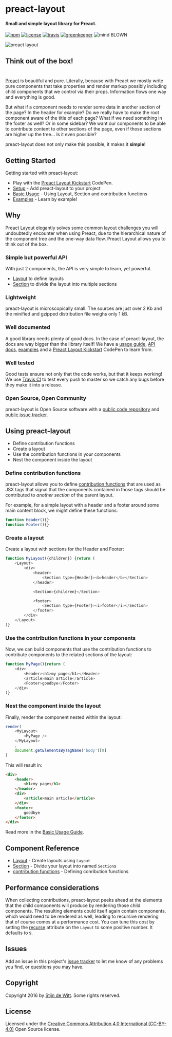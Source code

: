 # preact-layout
#### Small and simple layout library for Preact.

[![npm](https://img.shields.io/npm/v/preact-layout.svg)](https://npmjs.com/package/preact-layout)
[![license](https://img.shields.io/npm/l/preact-layout.svg)](https://creativecommons.org/licenses/by/4.0/)
[![travis](https://img.shields.io/travis/Download/preact-layout.svg)](https://travis-ci.org/Download/preact-layout)
[![greenkeeper](https://img.shields.io/david/Download/preact-layout.svg)](https://greenkeeper.io/)
![mind BLOWN](https://img.shields.io/badge/mind-BLOWN-ff69b4.svg)

![preact layout](https://cdn.rawgit.com/download/preact-layout/0.2.0/preact-layout.png)

## Think out of the box!

<sup><sub><sup><sub>.</sub></sup></sub></sup>

[Preact](https://preactjs.com/) is beautiful and pure. Literally, because with
Preact we mostly write pure components that take properties and render markup
possibly including child components that we control via their props. Information
flows one way and everything is good.

But what if a component needs to render some data in another section of the page?
In the header for example? Do we really have to make the root component aware of
the title of each page? What if we need something in the footer as well? Or in
some sidebar? We want our components to be able to contribute content to other
sections of the page, even if those sections are higher up the tree...
Is it even possible?

preact-layout does not only make this possible, it makes it **simple**!

## Getting Started
Getting started with preact-layout:
* Play with the [Preact Layout Kickstart](http://codepen.io/StijnDeWitt/pen/rrzJEA?editors=0010) CodePen.
* [Setup](https://download.github.io/preact-layout/docs/getting-started/Setup.html) - Add preact-layout to your project
* [Basic Usage](https://download.github.io/preact-layout/docs/getting-started/Basic-usage.html) - Using Layout, Section and contribution functions
* [Examples](https://download.github.io/preact-layout/docs/getting-started/Examples.html) - Learn by example!

## Why
Preact Layout elegantly solves some common layout challenges you will undoubtedly
encounter when using Preact, due to the hierarchical nature of the component
tree and the one-way data flow. Preact Layout allows you to think out of the box.

### Simple but powerful API
With just 2 components, the API is very simple to learn, yet powerful.
* [Layout](docs/api/Layout.md) to define layouts
* [Section](docs/api/Section.md) to divide the layout into multiple sections

### Lightweight
preact-layout is microscopically small. The sources are just over 2 Kb
and the minified and gzipped distribution file weighs only 1 kB.

### Well documented
A good library needs plenty of good docs. In the case of preact-layout, the
docs are way bigger than the library itself! We have a
[usage guide](https://download.github.io/preact-layout/docs/getting-started/Basic-usage.html),
[API docs](https://download.github.io/preact-layout/docs/api/),
[examples](https://download.github.io/preact-layout/docs/getting-started/Examples.html) and a
[Preact Layout Kickstart](http://codepen.io/StijnDeWitt/pen/rrzJEA?editors=0010) CodePen to learn from.

### Well tested
Good tests ensure not only that the code works, but that it keeps working! We use [Travis
CI](https://travis-ci.org/Download/preact-layout) to test every push to master so we
catch any bugs before they make it into a release.

### Open Source, Open Community
preact-layout is Open Source software with a
[public code repository](https://github.com/download/preact-layout) and
[public issue tracker](https://github.com/download/preact-layout/issues).

## Using preact-layout
* Define contribution functions
* Create a layout
* Use the contribution functions in your components
* Nest the component inside the layout

### Define contribution functions
preact-layout allows you to define [contribution functions](https://download.github.io/preact-layout/docs/api/contribution-functions.html)
that are used as JSX tags that signal that the components contained in those tags
should be contributed to *another section* of the parent layout.

For example, for a simple layout with a header and a footer around some main
content block, we might define these functions:

```js
function Header(){}
function Footer(){}
```

### Create a layout
Create a layout with sections for the Header and Footer:

```js
function MyLayout({children}) {return (
	<Layout>
		<div>
			<header>
				<Section type={Header}><b>header</b></Section>
			</header>

			<Section>{children}</Section>

			<footer>
				<Section type={Footer}><i>footer</i></Section>
			</footer>
		</div>
	</Layout>
)}
```

### Use the contribution functions in your components
Now, we can build components that use the contribution functions to contribute
components to the related sections of the layout:

```js
function MyPage(){return (
	<div>
		<Header><h1>my page</h1></Header>
		<article>main article</article>
		<Footer>goodbye</Footer>
	</div>
)}
```

### Nest the component inside the layout
Finally, render the component nested within the layout:

```js
render(
	<MyLayout>
		<MyPage />
	</MyLayout>
	,
	document.getElementsByTagName('body')[0]
)
```

This will result in:

```html
<div>
	<header>
		<h1>my page</h1>
	</header>
	<div>
		<article>main article</article>
	</div>
	<footer>
		goodbye
	</footer>
</div>
```
Read more in the [Basic Usage Guide](https://download.github.io/preact-layout/docs/getting-started/Basic-usage.html).

## Component Reference
* [Layout](https://download.github.io/preact-layout/docs/api/Layout.html) - Create layouts using `Layout`
* [Section](https://download.github.io/preact-layout/docs/api/Section.html) - Divide your layout into named `Section`s
* [contribution functions](https://download.github.io/preact-layout/docs/api/contribution-functions.html) - Defining conribution functions

## Performance considerations
When collecting contributions, preact-layout peeks ahead at the elements that
the child components will produce by rendering those child components. The
resulting elements could itself again contain components, which would need to
be rendered as well, leading to recursive rendering that of course comes at a
performance cost. You can tune this cost by setting the
[recurse](https://download.github.io/preact-layout/docs/api/Layout.html#recurse)
attribute on the `Layout` to some positive number. It defaults to `9`.

## Issues
Add an issue in this project's [issue tracker](https://github.com/download/preact-layout/issues)
to let me know of any problems you find, or questions you may have.

## Copyright
Copyright 2016 by [Stijn de Witt](http://StijnDeWitt.com). Some rights reserved.

## License
Licensed under the [Creative Commons Attribution 4.0 International (CC-BY-4.0)](https://creativecommons.org/licenses/by/4.0/) Open Source license.

